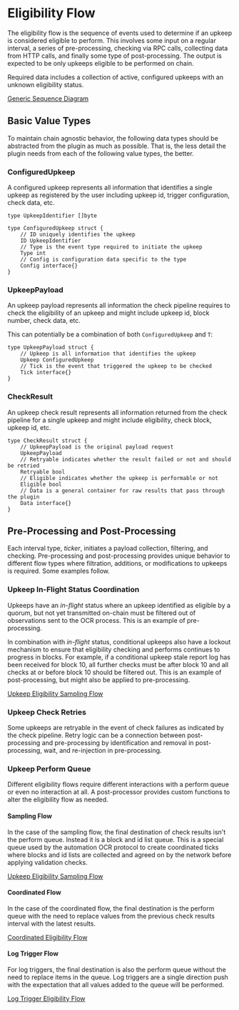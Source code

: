 # Eligibility Flow

The eligibility flow is the sequence of events used to determine if an upkeep is
considered eligible to perform. This involves some input on a regular interval,
a series of pre-processing, checking via RPC calls, collecting data from HTTP
calls, and finally some type of post-processing. The output is expected to be
only upkeeps eligible to be performed on chain.

Required data includes a collection of active, configured upkeeps with an
unknown eligibility status.

[Generic Sequence Diagram](./diagrams/generic_ticker_sequence.md)

## Basic Value Types

To maintain chain agnostic behavior, the following data types should be
abstracted from the plugin as much as possible. That is, the less detail the
plugin needs from each of the following value types, the better.

### ConfiguredUpkeep

A configured upkeep represents all information that identifies a single upkeep
as registered by the user including upkeep id, trigger configuration, 
check data, etc.

```golang
type UpkeepIdentifier []byte

type ConfiguredUpkeep struct {
    // ID uniquely identifies the upkeep
    ID UpkeepIdentifier
    // Type is the event type required to initiate the upkeep
    Type int
    // Config is configuration data specific to the type
    Config interface{}
}
```

### UpkeepPayload

An upkeep payload represents all information the check pipeline requires to
check the eligibility of an upkeep and might include upkeep id, block number,
check data, etc.

This can potentially be a combination of both `ConfiguredUpkeep` and `T`:

```golang
type UpkeepPayload struct {
    // Upkeep is all information that identifies the upkeep
    Upkeep ConfiguredUpkeep
    // Tick is the event that triggered the upkeep to be checked
    Tick interface{}
}
```

### CheckResult

An upkeep check result represents all information returned from the check
pipeline for a single upkeep and might include eligibility, check block, upkeep
id, etc.

```golang
type CheckResult struct {
    // UpkeepPayload is the original payload request
    UpkeepPayload
    // Retryable indicates whether the result failed or not and should be retried
    Retryable bool
    // Eligible indicates whether the upkeep is performable or not
    Eligible bool
    // Data is a general container for raw results that pass through the plugin
    Data interface{}
}
```

## Pre-Processing and Post-Processing

Each interval type, *ticker*, initiates a payload collection, filtering, and 
checking. Pre-processing and post-processing provides unique behavior to 
different flow types where filtration, additions, or modifications to upkeeps is
required. Some examples follow.

### Upkeep In-Flight Status Coordination

Upkeeps have an *in-flight* status where an upkeep identified as eligible by a
quorum, but not yet transmitted on-chain must be filtered out of observations
sent to the OCR process. This is an example of pre-processing.

In combination with *in-flight* status, conditional upkeeps also have a lockout
mechanism to ensure that eligibility checking and performs continues to progress
in blocks. For example, if a conditional upkeep stale report log has been 
received for block 10, all further checks must be after block 10 and all checks
at or before block 10 should be filtered out. This is an example of 
post-processing, but might also be applied to pre-processing.

[Upkeep Eligibility Sampling Flow](./diagrams/sampling_ticker.md)

### Upkeep Check Retries

Some upkeeps are retryable in the event of check failures as indicated by the
check pipeline. Retry logic can be a connection between post-processing and 
pre-processing by identification and removal in post-processing, wait, and
re-injection in pre-processing.

### Upkeep Perform Queue

Different eligibility flows require different interactions with a perform queue
or even no interaction at all. A post-processor provides custom functions to
alter the eligibility flow as needed.

#### Sampling Flow

In the case of the sampling flow, the final destination of check results isn't
the perform queue. Instead it is a block and id list queue. This is a special
queue used by the automation OCR protocol to create coordinated ticks where
blocks and id lists are collected and agreed on by the network before applying
validation checks.

[Upkeep Eligibility Sampling Flow](./diagrams/sampling_ticker.md)

#### Coordinated Flow

In the case of the coordinated flow, the final destination is the perform queue
with the need to replace values from the previous check results interval with
the latest results.

[Coordinated Eligibility Flow](./diagrams/coordinated_ticker.md)

#### Log Trigger Flow

For log triggers, the final destination is also the perform queue without the
need to replace items in the queue. Log triggers are a single direction push
with the expectation that all values added to the queue will be performed.

[Log Trigger Eligibility Flow](./diagrams/log_trigger_ticker.md)